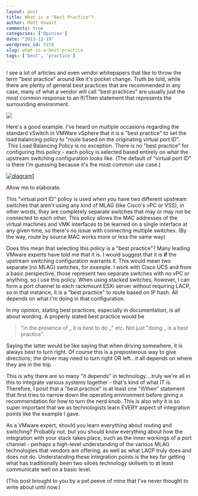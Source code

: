 ```yaml
---
layout: post
title: What is a "Best Practice"?
author: Matt Oswalt
comments: true
categories: ['Opinion']
date: "2013-12-19"
wordpress_id: 5158
slug: what-is-a-best-practice
tags: ['best', 'practice']
---
```



I see a lot of articles and even vendor whitepapers that like to throw the term "best practice" around like it's pocket change. Truth be told, while there are plenty of general best practices that are recommended in any case, many of what a vendor will call "best practices" are usually just the most common response to an If/Then statement that represents the surrounding environment.

[![](https://i.chzbgr.com/maxW500/3164785920/hC56543CD/)](https://i.chzbgr.com/maxW500/3164785920/hC56543CD/)

Here's a good example. I've heard on multiple occasions regarding the standard vSwitch in VMWare vSphere that it is a "best practice" to set the load balancing policy to "route based on the originating virtual port ID".  This Load Balancing Policy is no exception. There is no "best practice" for configuring this policy - each policy is selected based entirely on what the upstream switching configuration looks like. (The default of "virtual port ID" is there I'm guessing because it's the most common use case.)

[![diagram1](assets/2013/12/diagram1.png)](assets/2013/12/diagram1.png)

Allow me to elaborate.

This "virtual port ID" policy is used when you have two different upstream switches that aren't using any kind of MLAG (like Cisco's vPC or VSS), in other words, they are completely separate switches that may or may not be connected to each other. This policy allows the MAC addresses of the virtual machines and VMK interfaces to be learned on a single interface at any given time, so there's no issue with connecting multiple switches. (By the way, route by source MAC works more or less the same way)

Does this mean that selecting this policy is a "best practice"? Many leading VMware experts have told me that it is. I would suggest that it is **if** the upstream switching configuration warrants it. This would mean two separate (no MLAG) switches, for example. I work with Cisco UCS and from a basic perspective, those represent two separate switches with no vPC or anything, so I use this policy. When using stacked switches, however, I can form a port channel to each rackmount ESXi server without requiring LACP, so in that instance, it is a "best practice" to route based on IP hash. All depends on what I'm doing in that configuration.

In my opinion, stating best practices, especially in documentation, is all about wording. A properly stated best practice would be 

> "in the presence of _ it is best to do _" etc. Not just "doing _ is a best practice".

Saying the latter would be like saying that when driving somewhere, it is always best to turn right. Of course this is a preposterous way to give directions; the driver may need to turn right OR left...it all depends on where they are in the trip.

This is why there are so many "it depends" in technology....truly we're all in this to integrate various systems together - that's kind of what IT is. Therefore, I posit that a "best practice" is at least one "if/then" statement that first tries to narrow down the operating environment before giving a recommendation for how to turn the nerd knob. This is also why it is so super important that we as technologists learn EVERY aspect of integration points like the example I gave.

As a VMware expert, should you learn everything about routing and switching? Probably not, but you should know everything about how the integration with your stack takes place, such as the inner workings of a port channel - perhaps a high-level understanding of the various MLAG technologies that vendors are offering, as well as what LACP truly does and does not do. Understanding these integration points is the key for getting what has traditionally been two siloes technology skillsets to at least communicate well on a basic level.

(This post brought to you by a pet peeve of mine that I've never thought to write about until now.)
